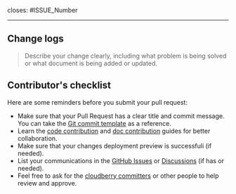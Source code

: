 <!--Thank you for contributing! -->

<!--In case of an existing issue or discussions, please reference it-->
closes: #ISSUE_Number
<!--Remove this section if no corresponding issue.-->

---

## Change logs

> Describe your change clearly, including what problem is being solved or what document is being added or updated.

## Contributor's checklist

Here are some reminders before you submit your pull request:

* Make sure that your Pull Request has a clear title and commit message. You can take the [Git commit template](https://github.com/apache/cloudberry/blob/main/.gitmessage) as a reference.
* Learn the [code contribution](https://cloudberry.apache.org/contribute/code) and [doc contribution](https://cloudberry.apache.org/contribute/doc) guides for better collaboration.
* Make sure that your changes deployment preview is successfuli (if needed).
* List your communications in the [GitHub Issues](https://github.com/apache/cloudberry-site/issues) or [Discussions](https://github.com/apache/cloudberry/discussions) (if has or needed).
* Feel free to ask for the [cloudberry committers](https://github.com/orgs/apache/teams/cloudberry-committers) or other people to help review and approve.
